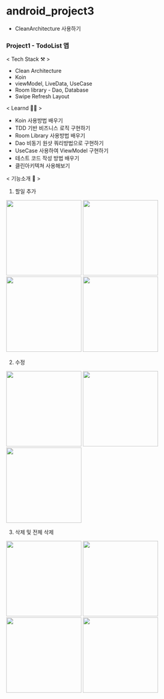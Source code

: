 # android_project3
- CleanArchitecture 사용하기

### Project1 - TodoList 앱

< Tech Stack ⚒ > 
- Clean Architecture
- Koin
- viewModel, LiveData, UseCase
- Room library - Dao, Database
- Swipe Refresh Layout

< Learnd ✍🏻 >
- Koin 사용방법 배우기
- TDD 기반 비즈니스 로직 구현하기
- Room Library 사용방법 배우기
- Dao 비동기 원샷 쿼리방법으로 구현하기
- UseCase 사용하여 ViewModel 구현하기
- 테스트 코드 작성 방법 배우기
- 클린아키텍쳐 사용해보기

< 기능소개 📱 >

1. 할일 추가
<p float="left">
<img src = "https://user-images.githubusercontent.com/52556870/154615105-50417d18-eb04-4e2e-b028-818d9b7d9762.jpg" width="200">
<img src = "https://user-images.githubusercontent.com/52556870/154615225-fb53c8d7-a560-4354-963a-129be0d11828.jpg" width="200">
<img src = "https://user-images.githubusercontent.com/52556870/154615233-772b5bc5-f6fc-40ca-83cc-4b4249420280.jpg" width="200">
<img src = "https://user-images.githubusercontent.com/52556870/154616379-19d62209-b5c6-413d-bd7c-5bff16a8b6d7.jpeg" width="200">
</p>

2. 수정
<p float="left">
<img src = "https://user-images.githubusercontent.com/52556870/154615762-51f3b95b-9cd6-4abb-97fb-c1edca92f129.jpg" width="200">
<img src = "https://user-images.githubusercontent.com/52556870/154615771-4c55e2ce-2157-49ac-ad02-4251d1207b1c.jpg" width="200">
<img src = "https://user-images.githubusercontent.com/52556870/154615774-48b184e3-a368-4fe9-b600-f50977914a9e.jpg" width="200">
</p>

3. 삭제 및 전체 삭제
<p float="left">
<img src = "https://user-images.githubusercontent.com/52556870/154616007-8992e126-418a-4db7-aa63-2e4b44779857.jpg" width="200">
<img src = "https://user-images.githubusercontent.com/52556870/154616009-f4091eca-14ce-4e9b-96ef-85daf5b5fffb.jpg" width="200">
<img src = "https://user-images.githubusercontent.com/52556870/154615432-0a9ff623-8fd7-4cc7-aac8-62f56ad97094.jpg" width="200">
<img src = "https://user-images.githubusercontent.com/52556870/154615105-50417d18-eb04-4e2e-b028-818d9b7d9762.jpg" width="200">
</p>

